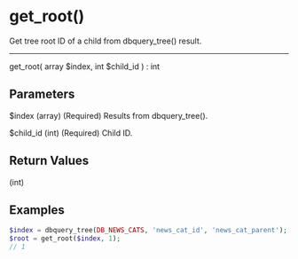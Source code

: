 # get_root()

Get tree root ID of a child from dbquery_tree() result.

---

get_root( array $index, int $child_id ) : int

## Parameters

$index (array) (Required) Results from dbquery_tree().

$child_id (int) (Required) Child ID.

## Return Values

(int)

## Examples

```php
$index = dbquery_tree(DB_NEWS_CATS, 'news_cat_id', 'news_cat_parent');
$root = get_root($index, 1);
// 1
```
